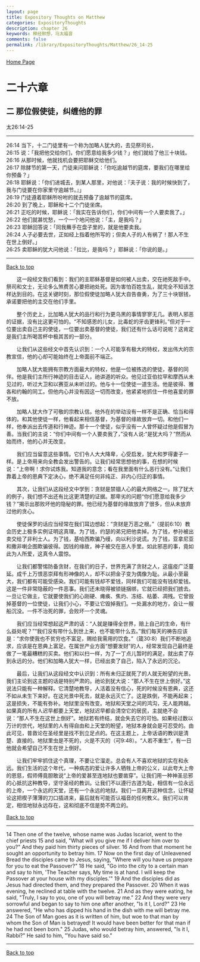 ```yaml
---
layout: page
title: Expository Thoughts on Matthew
categories: ExpositoryThoughts
description: chapter 26
keywords: 释经默想，马太福音
comments: false
permalink: /library/ExpositoryThoughts/Matthew/26_14-25
---
```

[ Home Page ]({{site.baseurl}}/index) <br>

<a name="0"></a>
# 二十六章 

## 二 那位假使徒，纠缠他的罪

太26:14-25

***

26:14 当下，十二门徒里有一个称为加略人犹大的，去见祭司长，<br>
26:15 说：「我把他交给你们，你们愿意给我多少钱？」他们就给了他三十块钱。<br>
26:16 从那时候，他就找机会要把耶稣交给他们。<br>
26:17 除酵节的第一天，门徒来问耶稣说：「你吃逾越节的筵席，要我们在哪里给你预备？」<br>
26:18 耶稣说：「你们进城去，到某人那里，对他说：『夫子说：我的时候快到了，我与门徒要在你家里守逾越节。』」<br>
26:19 门徒遵着耶稣所吩咐的就去预备了逾越节的筵席。<br>
26:20 到了晚上，耶稣和十二个门徒坐席。<br>
26:21 正吃的时候，耶稣说：「我实在告诉你们，你们中间有一个人要卖我了。」<br>
26:22 他们就甚忧愁，一个一个地问他说：「主，是我吗？」<br>
26:23 耶稣回答说：「同我蘸手在盘子里的，就是他要卖我。<br>
26:24 人子必要去世，正如经上指着他所写的；但卖人子的人有祸了！那人不生在世上倒好。」<br>
26:25 卖耶稣的犹大问他说：「拉比，是我吗？」耶稣说：「你说的是。」<br>

***

[Back to top](#0)

&emsp;&emsp;这一段经文我们看到：我们的主耶稣基督是如何被人出卖，交在祂死敌手中。祭司和文士，无论多么煞费苦心要把祂处死。因为害怕百姓生乱，就完全不知该怎样达到目的。在这关键时刻，那位假使徒加略人犹大自告奋勇，为了三十块银钱，承诺要把他的主交在他们手里。

&emsp;&emsp;整个历史上，比加略人犹大的品行和行为更乌黑的事情寥寥无几。表明人邪恶的证据，没有比这更可怕的。“不知感恩的儿女，比毒蛇的牙齿更锋利。”但对于一位要出卖自己主的使徒，一位要出卖基督的使徒，我们还有什么话可说呢？这肯定是我们主所喝苦杯中极其苦的一部分。

&emsp;&emsp;让我们从这些经文中首先认识到：一个人可能享有极大的特权，发出伟大的宗教宣信，他的心却可能始终在上帝面前不端正。

&emsp;&emsp;加略人犹大能拥有宗教方面最大的特权，他是一位被拣选的使徒，基督的同伴。他是我们主所行神迹的目击证人，祂讲道的听众。他见过亚伯拉罕和摩西从未见过的，听过大卫和以赛亚从未听过的。他与十一位使徒一道生活。他是彼得、雅各和约翰的同工。但他内心并没有因这一切而改变，他紧紧地抓住一件他喜爱的罪不放。

&emsp;&emsp;加略人犹大作了可敬的宗教认信。他外在的举动没有一样不是正确、恰当和得体的。和其他使徒一样，他看起来相信基督，为基督的缘故放弃一切。和他们一样，他奉派出去传道和行神迹。那十一个使徒，似乎没有一人曾怀疑过他是假冒为善。当我们的主说：“你们中间有一个人要卖我了，”没有人说:“是犹大吗？”然而从始而终，他的心并无改变。

&emsp;&emsp;我们应当留意这些事情。它们令人大大降卑，心受启发，犹大和罗得妻子一样。是上帝用来向全教会发出警告的。让我们经常思想他的事，在想的时候说：“上帝啊！求你试炼我。知道我的意念；看在我里面有什么恶行没有。”让我们靠着上帝的恩典下定决心，绝不满足任何非纯正、非内心归正的事情。

&emsp;&emsp;其次，让我们从这段经文中学到：贪财是禁锢人心的最大网络之一。除了犹大的例子，我们想不出还有比这更清楚的证据。那卑劣的问题“你们愿意给我多少钱？”揭示出那败坏他的隐秘的罪。他已经为基督的缘故放弃了很多，但从未放弃过他的贪心。

&emsp;&emsp;使徒保罗的话应当经常在我们耳边想起：“贪财是万恶之根。”（提前6:10）教会历史上极多实例证明这真理。为了钱，约瑟的弟兄把他卖掉。为了钱，参孙被出卖交给了非利士人。为了钱，基哈西欺骗乃缦，向以利沙说谎。为了钱，亚拿尼亚和撒非喇企图欺骗彼得。因钱的缘故，神子被交在恶人手里。如此邪恶的事，竟如此为人所爱，这真令人震惊。

&emsp;&emsp;让我们都警惕防备贪财，在我们的日子，世界充满了贪财之人，这瘟疫广泛蔓延。成千上万恨恶崇拜有形神像的人，却不以把金子变为偶像为耻。从最小至最大，我们都有可能受感染。我们可能有钱却不爱钱，同样我们可能没有钱却爱钱。这是一件非常隐蔽的一件恶事。我们还未晓得被锁链捆绑，它就已经把我们掳去。一旦让它做主，它就要使我们的心刚硬、瘫痪、焦灼、冻结、枯萎、凋残。它曾毁掉基督的一位使徒，让我们小心，不要让它毁掉我们。一处漏水的地方，会让一艘船沉没。一件不治死的罪，会败坏一个灵魂。

&emsp;&emsp;我们应当经常想起这严肃的话：“人就是赚得全世界，赔上自己的生命，有什么益处呢？”“我们没有带什么到世上来，也不能带什么去。”我们每天的祷告应该是：“求你使我也不贫穷也不富足，赐给我需用的饮食。”（箴30:8）我们不断地追求，应该是在恩典上富足。在属世产业方面“想要发财”的人，经常发现自己最终是做了一笔最糟糕的买卖。他们和以扫一样，为了一丁点儿暂时的满足，就出卖了存到永远的分。他们和加略人犹大一样，已经出卖了自己，陷入了永远的沉沦。

&emsp;&emsp;最后，让我们从这段经文中认识到：所有未归正就死了的人就无盼望的光景。我们主论到这主题的话是特别严肃的。祂论到犹大说：“那人不生在世上倒好。”这说法只能有一种解释。它清楚地教导，人活着没有信心，死的时候没有恩典，这还不如从未生下来好。在这光景中死去，就是永远灭亡了。这是跌倒，不能再起来；这是损失，不能有弥补。地狱里没有改变。地狱和天堂之间的鸿沟，无人能跨越。如果真的所有人迟早都要上天堂，地狱迟早都会清空它的居民，主就绝不会说：“那人不生在这世上倒好”。地狱若有终结，就会失去它的可怕。如果经过数以万计的世代，地狱里的人有得自由和上天堂的盼望，地狱本身就会是可忍受的。由此可见，普救论在圣经里是找不到立足点的。在这主题上，上帝话语的教训是清楚、直接的。地狱里虫是不死的，火是不灭的（可9:48）。“人若不重生”，有一日他就会希望自己不生在世上倒好。

&emsp;&emsp;让我们牢牢抓住这个真理，不要让它溜走。总会有人不喜欢地狱的实在和永远。我们生活的这个年代，一种病态的爱让许多人牺牲上帝的公义，以此夸大上帝的恩慈，假师傅竟胆敢说“上帝的爱甚至连地狱也要凿穿”。让我们用一种神圣忌邪的心抵抗这种教导，坚守圣经的教训。让我们不以遵行古道为耻，相信有一位永远的上帝，一个永远的天堂，还有一个永远的地狱。我们一旦离开这种信念，让怀疑论这把楔子薄薄的刀口插进来，最后就有可能否认福音的任何教义。我们可以肯定，相信地狱永远存在，这和彻底不信是势不两立的。

[Back to top](#0)

***

14 Then one of the twelve, whose name was Judas Iscariot, went to the chief priests 15 and said, "What will you give me if I deliver him over to you?" And they paid him thirty pieces of silver. 16 And from that moment he sought an opportunity to betray him. 17 Now on the first day of Unleavened Bread the disciples came to Jesus, saying, "Where will you have us prepare for you to eat the Passover?" 18 He said, "Go into the city to a certain man and say to him, 'The Teacher says, My time is at hand. I will keep the Passover at your house with my disciples.'" 19 And the disciples did as Jesus had directed them, and they prepared the Passover. 20 When it was evening, he reclined at table with the twelve. 21 And as they were eating, he said, "Truly, I say to you, one of you will betray me." 22 And they were very sorrowful and began to say to him one after another, "Is it I, Lord?" 23 He answered, "He who has dipped his hand in the dish with me will betray me. 24 The Son of Man goes as it is written of him, but woe to that man by whom the Son of Man is betrayed! It would have been better for that man if he had not been born." 25 Judas, who would betray him, answered, "Is it I, Rabbi?" He said to him, "You have said so."

***

[Back to top](#0)
